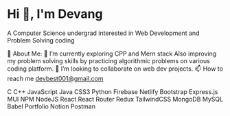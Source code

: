 <h1>Hi 👋, I'm Devang </h1>
A Computer Science undergrad interested in Web Development and Problem Solving
coding

💫 About Me:
🔭 I’m currently exploring CPP and Mern stack Also improving my problem solving skills by practicing algorithmic problems on various coding platform.
👯 I’m looking to collaborate on web dev projects.
📫 How to reach me devbest001@gmail.com


C C++ JavaScript Java CSS3 Python Firebase Netlify Bootstrap Express.js MUI NPM NodeJS React React Router Redux TailwindCSS MongoDB MySQL Babel Portfolio Notion Postman


<!---
Devang-11/Devang-11 is a ✨ special ✨ repository because its `README.md` (this file) appears on your GitHub profile.
You can click the Preview link to take a look at your changes.
--->
